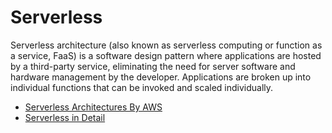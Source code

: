 # Serverless

Serverless architecture (also known as serverless computing or function as a service, FaaS) is a software design pattern where applications are hosted by a third-party service, eliminating the need for server software and hardware management by the developer. Applications are broken up into individual functions that can be invoked and scaled individually.

- [Serverless Architectures By AWS](https://aws.amazon.com/lambda/serverless-architectures-learn-more/)
- [Serverless in Detail](https://martinfowler.com/articles/serverless.html)